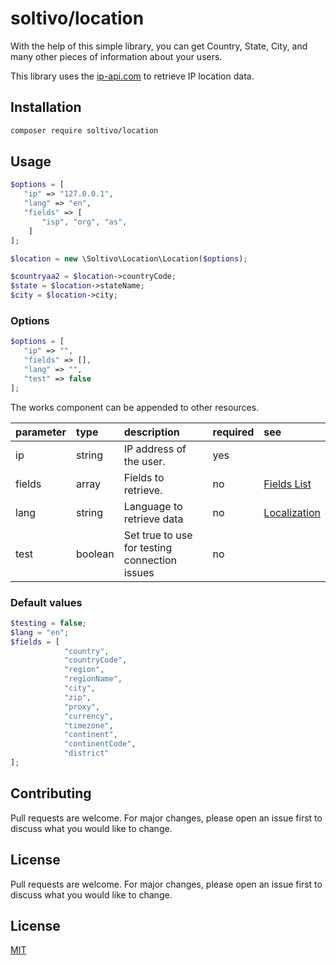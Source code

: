 # soltivo/location

With the help of this simple library, you can get Country, State, City, and many other pieces of information about your users.

This library uses the [ip-api.com](https://google.com) to retrieve IP location data.

## Installation

```bash
composer require soltivo/location
```

## Usage

```php
$options = [
   "ip" => "127.0.0.1",
   "lang" => "en",
   "fields" => [
       "isp", "org", "as",
    ]
];

$location = new \Soltivo\Location\Location($options);

$countryaa2 = $location->countryCode;
$state = $location->stateName;
$city = $location->city;
```

### Options

```php
$options = [
   "ip" => "",
   "fields" => [],
   "lang" => "",
   "test" => false
];
```

The works component can be appended to other resources.

| parameter | type    | description                                   | required | see                                                            |
| :-------- | :------ | :-------------------------------------------- | :------- | :------------------------------------------------------------- |
| ip        | string  | IP address of the user.                       | yes      |                                                                |
| fields    | array   | Fields to retrieve.                           | no       | [Fields List](https://ip-api.com/docs/api:json#fieldsTable)    |
| lang      | string  | Language to retrieve data                     | no       | [Localization](https://ip-api.com/docs/api:json#generatedData) |
| test      | boolean | Set true to use for testing connection issues | no       |                                                                |

### Default values

```php
$testing = false;
$lang = "en";
$fields = [
            "country",
            "countryCode",
            "region",
            "regionName",
            "city",
            "zip",
            "proxy",
            "currency",
            "timezone",
            "continent",
            "continentCode",
            "district"
];
```

## Contributing

Pull requests are welcome. For major changes, please open an issue first to discuss what you would like to change.

## License

Pull requests are welcome. For major changes, please open an issue first to discuss what you would like to change.

## License

[MIT](https://choosealicense.com/licenses/mit/)
